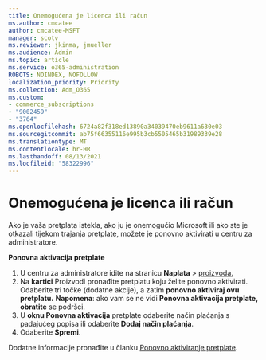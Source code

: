 ```yaml
---
title: Onemogućena je licenca ili račun
ms.author: cmcatee
author: cmcatee-MSFT
manager: scotv
ms.reviewer: jkinma, jmueller
ms.audience: Admin
ms.topic: article
ms.service: o365-administration
ROBOTS: NOINDEX, NOFOLLOW
localization_priority: Priority
ms.collection: Adm_O365
ms.custom:
- commerce_subscriptions
- "9002459"
- "3764"
ms.openlocfilehash: 6724a82f318ed13890a34039470eb9611a630e03
ms.sourcegitcommit: ab75f66355116e995b3cb5505465b31989339e28
ms.translationtype: MT
ms.contentlocale: hr-HR
ms.lasthandoff: 08/13/2021
ms.locfileid: "58322996"
---
```

# <a name="license-or-account-disabled"></a>Onemogućena je licenca ili račun

Ako je vaša pretplata istekla, ako ju je onemogućio Microsoft ili ako ste je otkazali tijekom trajanja pretplate, možete je ponovno aktivirati u centru za administratore.

**Ponovna aktivacija pretplate**

1. U centru za administratore idite na stranicu **Naplata**  >  [proizvoda.](https://go.microsoft.com/fwlink/p/?linkid=842054)
2. Na **kartici** Proizvodi pronađite pretplatu koju želite ponovno aktivirati. Odaberite tri točke (dodatne akcije), a zatim **ponovno aktiviraj ovu pretplatu.**
    **Napomena**: ako vam se ne vidi **Ponovna aktivacija pretplate, obratite** se podršci.
3. U **oknu Ponovna aktivacija** pretplate odaberite način plaćanja s padajućeg popisa ili odaberite **Dodaj način plaćanja**.
4. Odaberite **Spremi**.

Dodatne informacije pronađite u članku [Ponovno aktiviranje pretplate](https://docs.microsoft.com/microsoft-365/commerce/subscriptions/reactivate-your-subscription).